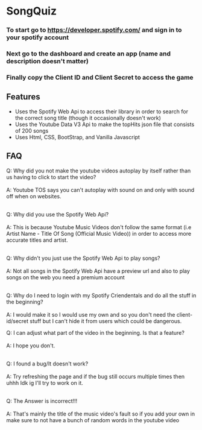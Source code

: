 # SongQuiz

### To start go to https://developer.spotify.com/ and sign in to your spotify account
### Next go to the dashboard and create an app (name and description doesn't matter)
### Finally copy the Client ID and Client Secret to access the game

## Features
- Uses the Spotify Web Api to access their library in order to search for the correct song title (though it occasionally doesn't work)
- Uses the Youtube Data V3 Api to make the topHits json file that consists of 200 songs
- Uses Html, CSS, BootStrap, and Vanilla Javascript

## FAQ
Q: Why did you not make the youtube videos autoplay by itself rather than us having to click to start the video? <br><br>
A: Youtube TOS says you can't autoplay with sound on and only with sound off when on websites.<br><br>

Q: Why did you use the Spotify Web Api? <br><br>
A: This is because Youtube Music Videos don't follow the same format (i.e Artist Name - Title Of Song (Official Music Video)) in order to access more accurate titles and artist. <br><br>

Q: Why didn't you just use the Spotify Web Api to play songs?<br><br>
A: Not all songs in the Spotify Web Api have a preview url and also to play songs on the web you need a premium account <br><br>

Q: Why do I need to login with my Spotify Criendentals and do all the stuff in the beginning?<br><br>
A: I would make it so I would use my own and so you don't need the client-id/secret stuff but I can't hide it from users which could be dangerous.<br>

Q: I can adjust what part of the video in the beginning. Is that a feature?<br><br>
A: I hope you don't.<br><br>

Q: I found a bug/It doesn't work?<br><br>
A: Try refreshing the page and if the bug still occurs multiple times then uhhh Idk ig I'll try to work on it.<br><br>


Q: The Answer is incorrect!!!<br><br>
A: That's mainly the title of the music video's fault so if you add your own in make sure to not have a bunch of random words in the youtube video <br><br>
